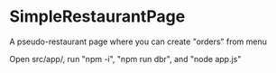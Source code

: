 # SimpleRestaurantPage
A pseudo-restaurant page where you can create "orders" from menu

Open src/app/, run "npm -i", "npm run dbr", and "node app.js"

